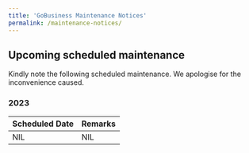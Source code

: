 ```yaml
---
title: 'GoBusiness Maintenance Notices'
permalink: /maintenance-notices/
---
```


## Upcoming scheduled maintenance

Kindly note the following scheduled maintenance. We apologise for the inconvenience caused.

### 2023

| **Scheduled Date** | **Remarks** |
| ------  |------------------|
| NIL | NIL |


<script src="/jquery/jquery.min.js"></script>
<script src="/jquery/resize-tables.js"></script>
